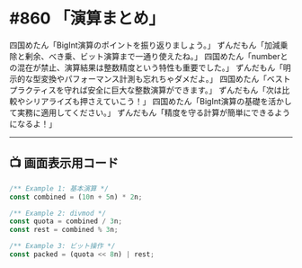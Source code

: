 # #860 「演算まとめ」

四国めたん「BigInt演算のポイントを振り返りましょう。」
ずんだもん「加減乗除と剰余、べき乗、ビット演算まで一通り使えたね。」
四国めたん「numberとの混在が禁止、演算結果は整数精度という特性も重要でした。」
ずんだもん「明示的な型変換やパフォーマンス計測も忘れちゃダメだよ。」
四国めたん「ベストプラクティスを守れば安全に巨大な整数演算ができます。」
ずんだもん「次は比較やシリアライズも押さえていこう！」
四国めたん「BigInt演算の基礎を活かして実務に適用してください。」
ずんだもん「精度を守る計算が簡単にできるようになるよ！」

---

## 📺 画面表示用コード

```typescript
/** Example 1: 基本演算 */
const combined = (10n + 5n) * 2n;

/** Example 2: divmod */
const quota = combined / 3n;
const rest = combined % 3n;

/** Example 3: ビット操作 */
const packed = (quota << 8n) | rest;
```
